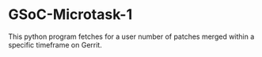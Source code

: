 # GSoC-Microtask-1
This python program fetches for a user number of patches merged within a specific timeframe on Gerrit.
